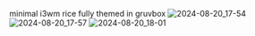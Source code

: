 minimal i3wm rice fully themed in gruvbox
![2024-08-20_17-54](https://github.com/user-attachments/assets/d5ed12b5-1b6a-4519-b652-1111298d513b)
![2024-08-20_17-57](https://github.com/user-attachments/assets/7912620b-5dd1-489a-b77a-47d07102dfeb)
![2024-08-20_18-01](https://github.com/user-attachments/assets/52d8aa0d-6935-45f3-a573-e8bffaff839f)
